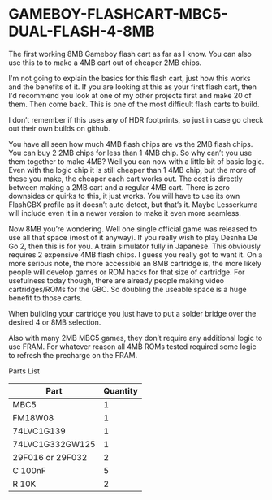 # GAMEBOY-FLASHCART-MBC5-DUAL-FLASH-4-8MB
The first working 8MB Gameboy flash cart as far as I know. You can also use this to to make a 4MB cart out of cheaper 2MB chips.

I'm not going to explain the basics for this flash cart, just how this works and the benefits of it. If you are looking at this as your first flash cart, then I'd recommend you look at one of my other projects first and make 20 of them. Then come back. This is one of the most difficult flash carts to build.

I don’t remember if this uses any of HDR footprints, so just in case go check out their own builds on github.

You have all seen how much 4MB flash chips are vs the 2MB flash chips. You can buy 2 2MB chips for less than 1 4MB chip. So why can’t you use them together to make 4MB? Well you can now with a little bit of basic logic. Even with the logic chip it is still cheaper than 1 4MB chip, but the more of these you make, the cheaper each cart works out. The cost is directly between making a 2MB cart and a regular 4MB cart. There is zero downsides or quirks to this, it just works. You will have to use its own FlashGBX profile as it doesn’t auto detect, but that’s it. Maybe Lesserkuma will include even it in a newer version to make it even more seamless.

Now 8MB you’re wondering. Well one single official game was released to use all that space (most of it anyway). If you really wish to play Desnha De Go 2, then this is for you. A train simulator fully in Japanese. This obviously requires 2 expensive 4MB flash chips. I guess you really got to want it. On a more serious note, the more accessible an 8MB cartridge is, the more likely people will develop games or ROM hacks for that size of cartridge. For usefulness today though, there are already people making video cartridges/ROMs for the GBC. So doubling the useable space is a huge benefit to those carts.

When building your cartridge you just have to put a solder bridge over the desired 4 or 8MB selection.

Also with many 2MB MBC5 games, they don’t require any additional logic to use FRAM. For whatever reason all 4MB ROMs tested required some logic to refresh the precharge on the FRAM.

Parts List

| Part | Quantity |
|------|----------|
| MBC5 | 1 |
| FM18W08 | 1 |
| 74LVC1G139 | 1 |
| 74LVC1G332GW125 | 1 |
| 29F016 or 29F032 | 2 |
| C 100nF | 5 |
| R 10K | 2 |
